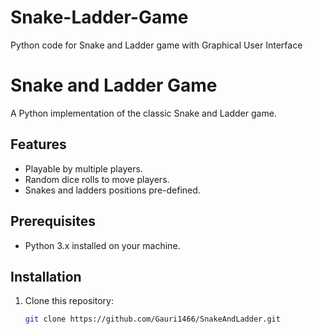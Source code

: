 # Snake-Ladder-Game
Python code for Snake and Ladder game with Graphical User Interface
# Snake and Ladder Game
A Python implementation of the classic Snake and Ladder game. 

## Features
- Playable by multiple players.
- Random dice rolls to move players.
- Snakes and ladders positions pre-defined.

## Prerequisites
- Python 3.x installed on your machine.

## Installation
1. Clone this repository:
   ```bash
   git clone https://github.com/Gauri1466/SnakeAndLadder.git
